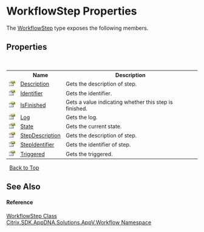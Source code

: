 # WorkflowStep Properties
 

The <a href="T_Citrix_SDK_AppDNA_Solutions_AppV_Workflow_WorkflowStep">WorkflowStep</a> type exposes the following members.


## Properties
&nbsp;<table><tr><th></th><th>Name</th><th>Description</th></tr><tr><td>![Public property](media/pubproperty.gif "Public property")</td><td><a href="P_Citrix_SDK_AppDNA_Solutions_AppV_Workflow_WorkflowStep_Description">Description</a></td><td>
Gets the description of step.</td></tr><tr><td>![Public property](media/pubproperty.gif "Public property")</td><td><a href="P_Citrix_SDK_AppDNA_Solutions_AppV_Workflow_WorkflowStep_Identifier">Identifier</a></td><td>
Gets the identifier.</td></tr><tr><td>![Public property](media/pubproperty.gif "Public property")</td><td><a href="P_Citrix_SDK_AppDNA_Solutions_AppV_Workflow_WorkflowStep_IsFinished">IsFinished</a></td><td>
Gets a value indicating whether this step is finished.</td></tr><tr><td>![Public property](media/pubproperty.gif "Public property")</td><td><a href="P_Citrix_SDK_AppDNA_Solutions_AppV_Workflow_WorkflowStep_Log">Log</a></td><td>
Gets the log.</td></tr><tr><td>![Public property](media/pubproperty.gif "Public property")</td><td><a href="P_Citrix_SDK_AppDNA_Solutions_AppV_Workflow_WorkflowStep_State">State</a></td><td>
Gets the current state.</td></tr><tr><td>![Public property](media/pubproperty.gif "Public property")</td><td><a href="P_Citrix_SDK_AppDNA_Solutions_AppV_Workflow_WorkflowStep_StepDescription">StepDescription</a></td><td>
Gets the description of step.</td></tr><tr><td>![Public property](media/pubproperty.gif "Public property")</td><td><a href="P_Citrix_SDK_AppDNA_Solutions_AppV_Workflow_WorkflowStep_StepIdentifier">StepIdentifier</a></td><td>
Gets the identifier of step.</td></tr><tr><td>![Public property](media/pubproperty.gif "Public property")</td><td><a href="P_Citrix_SDK_AppDNA_Solutions_AppV_Workflow_WorkflowStep_Triggered">Triggered</a></td><td>
Gets the triggered.</td></tr></table>&nbsp;
<a href="#workflowstep-properties">Back to Top</a>

## See Also


#### Reference
<a href="T_Citrix_SDK_AppDNA_Solutions_AppV_Workflow_WorkflowStep">WorkflowStep Class</a><br /><a href="N_Citrix_SDK_AppDNA_Solutions_AppV_Workflow">Citrix.SDK.AppDNA.Solutions.AppV.Workflow Namespace</a><br />